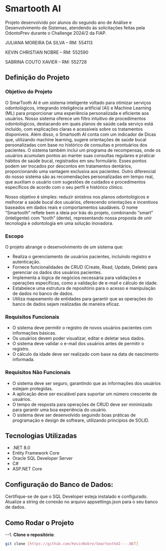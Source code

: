 # Smartooth AI

Projeto desenvolvido por alunos do segundo ano de Análise e Desenvolvimento de Sistemas, atendendo às solicitações feitas pela OdontoPrev durante o Challenge 2024/2 da FIAP.

JULIANA MOREIRA DA SILVA – RM: 554113

KEVIN CHRISTIAN NOBRE – RM: 552590

SABRINA COUTO XAVIER – RM: 552728


## Definição do Projeto

### Objetivo do Projeto
O SmarTooth AI é um sistema inteligente voltado para otimizar serviços odontológicos, integrando inteligência
artificial (AI) e Machine Learning (ML) para proporcionar uma experiência personalizada e eficiente aos
usuários.
Nosso sistema oferece um filtro intuitivo de procedimentos odontológicos, destacando em quais planos de
saúde cada serviço está incluído, com explicações claras e acessíveis sobre os tratamentos disponíveis.
Além disso, o Smartooth AI conta com um indicador de Dicas que, utilizando machine learning, sugere
orientações de saúde bucal personalizadas com base no histórico de consultas e prontuários dos pacientes. O
sistema também inclui um programa de recompensas, onde os usuários acumulam pontos ao manter suas
consultas regulares e praticar hábitos de saúde bucal, registrados em seu formulário. Esses pontos podem ser
trocados por descontos em tratamentos dentários, proporcionando uma vantagem exclusiva aos pacientes.
Outro diferencial do nosso sistema são as recomendações personalizadas em tempo real, que auxiliam o
usuário com sugestões de cuidados e procedimentos específicos de acordo com o seu perfil e histórico
clínico.

Nosso objetivo é simples: reduzir sinistros nos planos odontológicos e melhorar a saúde bucal dos usuários,
oferecendo orientações e incentivos baseados em dados reais e comportamentos saudáveis. O nome
“Smartooth” reflete bem a ideia por trás do projeto, combinando “smart” (inteligente) com “tooth” (dente),
representando nossa proposta de unir tecnologia e odontologia em uma solução inovadora.

### Escopo
O projeto abrange o desenvolvimento de um sistema que:
- Realiza o gerenciamento de usuários pacientes, incluindo registro e autenticação.
- Fornece funcionalidades de CRUD (Create, Read, Update, Delete) para gerenciar os dados dos usuários pacientes.
- Implementa a lógica de negócios necessária para validações e operações específicas, como a validação de e-mail e cálculo de idade.
- Estabelece uma estrutura de repositório para o acesso e manipulação de dados no banco de dados.
- Utiliza mapeamento de entidades para garantir que as operações do banco de dados sejam realizadas de maneira eficaz.

### Requisitos Funcionais
- O sistema deve permitir o registro de novos usuários pacientes com informações básicas.
- Os usuários devem poder visualizar, editar e deletar seus dados.
- O sistema deve validar o e-mail dos usuários antes de permitir o registro.
- O cálculo da idade deve ser realizado com base na data de nascimento informada.

### Requisitos Não Funcionais
- O sistema deve ser seguro, garantindo que as informações dos usuários estejam protegidas.
- A aplicação deve ser escalável para suportar um número crescente de usuários.
- O tempo de resposta para operações de CRUD deve ser minimizado para garantir uma boa experiência do usuário.
- O sistema deve ser desenvolvido seguindo boas práticas de programação e design de software, utilizando princípios de SOLID.

## Tecnologias Utilizadas
- .NET 8.0
- Entity Framework Core
- Oracle SQL Developer Server
- C#
- ASP.NET Core

## Configuração do Banco de Dados:
Certifique-se de que o SQL Developer esteja instalado e configurado.
Atualize a string de conexão no arquivo appsettings.json para o seu banco de dados.


## Como Rodar o Projeto
--1. **Clone o repositório**: 
   ```bash
   git clone [https://github.com/KevinNobre/SmartoothAI---.NET]

      
